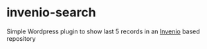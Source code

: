 # invenio-search
Simple Wordpress plugin to show last 5 records in an [Invenio](https://invenio-software.org/) based repository
